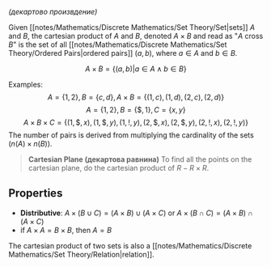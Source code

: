 *(декартово произвдение)*

Given [[notes/Mathematics/Discrete Mathematics/Set Theory/Set|sets]] $A$ and $B$, the cartesian product of $A$ and $B$, denoted $A \times B$ and read as "$A$ cross $B$" is the set of all [[notes/Mathematics/Discrete Mathematics/Set Theory/Ordered Pairs|ordered pairs]] $(a,b)$, where $a \in A$ and $b \in B$.

$$A \times B = \{(a,b) | a \in A \wedge b \in B\}$$

Examples: 
$$A = \{1,2\}, B = \{c,d\}, A \times B = \{(1,c),(1,d),(2,c),(2,d)\}$$
$$A = \{1,2\}, B = \{\$,1\}, C= \{x, y\}$$
$$A \times B \times C = \{(1, \$, x), (1, \$, y), (1, !, y), (2, \$, x), (2, \$, y), (2, !, x), (2, !, y)\}$$
The number of pairs is derived from multiplying the cardinality of the sets ($n(A) \times n(B)$).

> **Cartesian Plane (декартова равнина)**
> To find all the points on the cartesian plane, do the cartesian product of $R - R \times R$.

## Properties

- **Distributive**: $A \times (B \cup C) = (A \times B) \cup (A \times C)$ or $A \times (B \cap C) = (A \times B) \cap (A \times C)$
- $\text{if } A \times A = B \times B \text{, then } A = B$

The cartesian product of two sets is also a [[notes/Mathematics/Discrete Mathematics/Set Theory/Relation|relation]].